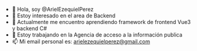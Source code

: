- 👋 Hola, soy @ArielEzequielPerez
- 👀 Estoy interesado en el area de Backend
- 🌱 Actualmente me encuentro aprendiendo framework de frontend Vue3 y backend  C#
- 💞️ Estoy trabajando en la Agencia de acceso a la información publica
- 📫 Mi email personal es: arielezequielperez@gmail.com
<!---
ArielEzequielPerez/ArielEzequielPerez is a ✨ special ✨ repository because its `README.md` (this file) appears on your GitHub profile.
You can click the Preview link to take a look at your changes.
--->
